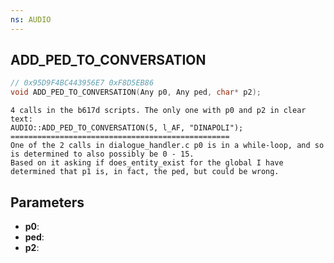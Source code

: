 ```yaml
---
ns: AUDIO
---
```

## ADD_PED_TO_CONVERSATION

```c
// 0x95D9F4BC443956E7 0xF8D5EB86
void ADD_PED_TO_CONVERSATION(Any p0, Any ped, char* p2);
```

```
4 calls in the b617d scripts. The only one with p0 and p2 in clear text:  
AUDIO::ADD_PED_TO_CONVERSATION(5, l_AF, "DINAPOLI");  
=================================================  
One of the 2 calls in dialogue_handler.c p0 is in a while-loop, and so is determined to also possibly be 0 - 15.  
Based on it asking if does_entity_exist for the global I have determined that p1 is, in fact, the ped, but could be wrong.  
```

## Parameters
* **p0**: 
* **ped**: 
* **p2**: 

